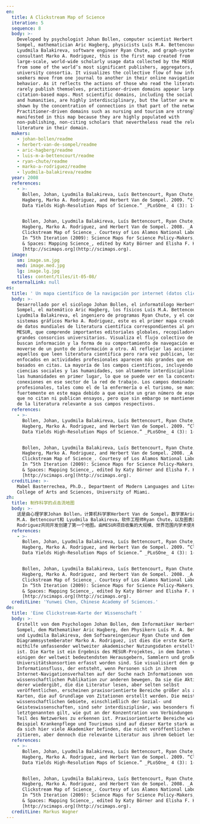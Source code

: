 ```yaml
---
en:
  title: A Clickstream Map of Science
  iteration: 5
  sequence: 8
  body: >-
    Developed by psychologist Johan Bollen, computer scientist Herbert Van de
    Sompel, mathematician Aric Hagberg, physicists Luís M.A. Bettencourt and
    Lyudmila Balakireva, software engineer Ryan Chute, and graph-systems
    consultant Marko A. Rodriguez, this is the first map created from
    large-scale, world-wide scholarly usage data collected by the MESUR project
    from some of the world’s most significant publishers, aggregators, and large
    university consortia. It visualizes the collective flow of how information
    seekers move from one journal to another in their online navigation
    behavior. As it reflects the actions of those who read the literature but
    rarely publish themselves, practitioner-driven domains appear larger than in
    citation-based maps. Most scientific domains, including the social sciences
    and humanities, are highly interdisciplinary, but the latter are more so as
    shown by the concentration of connections in that part of the network.
    Practitioner-driven domains such as nursing and tourism are strongly
    manifested in this map because they are highly populated with
    non-publishing, non-citing scholars that nevertheless read the relevant
    literature in their domain.
  makers:
    - johan-bollen/readme
    - herbert-van-de-sompel/readme
    - aric-hagberg/readme
    - luis-m-a-bettencourt/readme
    - ryan-chute/readme
    - marko-a-rodriguez/readme
    - lyudmila-balakireva/readme
  year: 2008
  references:
    - >-
      Bollen, Johan, Lyudmila Balakireva, Luís Bettencourt, Ryan Chute, Aric
      Hagberg, Marko A. Rodriguez, and Herbert Van de Sompel. 2009. “Clickstream
      Data Yields High-Resolution Maps of Science.” _PLoSOne_ 4 (3): 1-11.


      Bollen, Johan, Lyudmila Balakireva, Luís Bettencourt, Ryan Chute, Aric
      Hagberg, Marko A. Rodriguez, and Herbert Van de Sompel. 2008. _A
      Clickstream Map of Science_. Courtesy of Los Alamos National Laboratory.
      In “5th Iteration (2009): Science Maps for Science Policy-Makers,” _Places
      & Spaces: Mapping Science_, edited by Katy Börner and Elisha F. Hardy.
      [http://scimaps.org](http://scimaps.org).
  image:
    sm: image.sm.jpg
    med: image.med.jpg
    lg: image.lg.jpg
    tiles: content/tiles/it-05-08/
  externalLink: null
es:
  title: ' Un mapa científico de la navigación por internet (datos clickstream)'
  body: >-
    Desarrollado por el sicólogo Johan Bollen, el informatólogo Herbert Van de
    Sompel, el matemático Aric Hagberg, los físicos Luís M.A. Bettencourt y
    Lyudmila Balakireva, el ingeniero de programas Ryan Chute, y el consultor de
    sistemas gráficos Marko A. Rodriguez, este es el primer mapa creado a partir
    de datos mundiales de literatura científica correspondientes al proyecto
    MESUR, que comprende importantes editoriales globales, recopiladores, y
    grandes consorcios universitarios. Visualiza el flujo colectivo de quienes
    buscan información y la forma de su comportamiento de navegación en línea al
    moverse de un punto de información a otro. Al reflejar las acciones de
    aquellos que leen literatura científica pero rara vez publican, los campos
    enfocados en actividades profesionales aparecen más grandes que en los mapas
    basados en citas. La mayoría de los campos científicos, incluyendo las
    ciencias sociales y las humanidades, son altamente interdisciplinarios, con
    las humanidades en primer lugar, lo que se puede ver en la concentración de
    conexiones en ese sector de la red de trabajo. Los campos dominados por
    profesionales, tales como el de la enfermería o el turismo, se manifiestan
    fuertemente en este mapa debido a que existe un gran número de especialistas
    que no citan ni publican ensayos, pero que sin embargo se mantienen al tanto
    de la literatura relevante a sus campos respectivos.
  references:
    - >-
      Bollen, Johan, Lyudmila Balakireva, Luís Bettencourt, Ryan Chute, Aric
      Hagberg, Marko A. Rodriguez, and Herbert Van de Sompel. 2009. “Clickstream
      Data Yields High-Resolution Maps of Science.” _PLoSOne_ 4 (3): 1-11.


      Bollen, Johan, Lyudmila Balakireva, Luís Bettencourt, Ryan Chute, Aric
      Hagberg, Marko A. Rodriguez, and Herbert Van de Sompel. 2008. _A
      Clickstream Map of Science_. Courtesy of Los Alamos National Laboratory.
      In “5th Iteration (2009): Science Maps for Science Policy-Makers,” _Places
      & Spaces: Mapping Science_, edited by Katy Börner and Elisha F. Hardy.
      [http://scimaps.org](http://scimaps.org).
  creditLine: >-
    Mabel Basterrechea, Ph.D., Department of Modern Languages and Literatures,
    College of Arts and Sciences, University of Miami.
zh:
  title: 制作科学的点击流地图
  body: >-
    这是由心理学家Johan Bollen，计算机科学家Herbert Van de Sompel，数学家Aric Hagberg，物理学家Luís
    M.A. Bettencourt和 Lyudmila Balakireva，软件工程师Ryan Chute，以及图表系统顾问Marko A.
    Rodriguez共同开发创建了第一个地图。由MESUR项目收集的大规模、世界范围内学术使用数据，其中有一些世界最重要的出版商、整合者，以及大型的世界联盟。该图显示了信息搜寻人员在在线导航行为中如何从一种期刊跳转到另一种的集合流情况。现实工作者们的导向领域反映了那些阅读文献但很少发表论文的人们的行为，其显示出大于基于引文地图的优势。大多数科学领域，包括了社会科学和人文科学，是高度跨学科的，但是后者在那个网络的部分则更倾向由关系集合所展示。实际工作者的导向领域，例如护理和旅游，在该地图里都有高度地显示了出来。这是由于该领域高度地聚集了非发表、非引用学者，然而他们也会在该领域中阅读相关文献。
  references:
    - >-
      Bollen, Johan, Lyudmila Balakireva, Luís Bettencourt, Ryan Chute, Aric
      Hagberg, Marko A. Rodriguez, and Herbert Van de Sompel. 2009. “Clickstream
      Data Yields High-Resolution Maps of Science.” _PLoSOne_ 4 (3): 1-11.


      Bollen, Johan, Lyudmila Balakireva, Luís Bettencourt, Ryan Chute, Aric
      Hagberg, Marko A. Rodriguez, and Herbert Van de Sompel. 2008. _A
      Clickstream Map of Science_. Courtesy of Los Alamos National Laboratory.
      In “5th Iteration (2009): Science Maps for Science Policy-Makers,” _Places
      & Spaces: Mapping Science_, edited by Katy Börner and Elisha F. Hardy.
      [http://scimaps.org](http://scimaps.org).
  creditLine: 'Yunwei Chen, Chinese Academy of Sciences.'
de:
  title: 'Eine Clickstream-Karte der Wissenschaft '
  body: >-
    Erstellt von dem Psychologen Johan Bollen, dem Informatiker Herbert Van de
    Sompel, dem Mathematiker Aric Hagberg, den Physikern Luís M. A. Bettencourt
    und Lyudmila Balakireva, dem Softwareingenieur Ryan Chute und dem
    Diagrammsystemberater Marko A. Rodriguez, ist dies die erste Karte, die
    mithilfe umfassender weltweiter akademischer Nutzungsdaten erstellt worden
    ist. Die Karte ist ein Ergebnis des MESUR-Projektes, in dem Daten von
    einigen der weltweit bedeutendsten Herausgebern, Sammlern und großen
    Universitätskonsortien erfasst worden sind. Sie visualisiert den gesamten
    Informationsfluss, der entsteht, wenn Personen sich in ihrem
    Internet-Navigationsverhalten auf der Suche nach Informationen von einer
    wissenschaftlichen Publikation zur anderen bewegen. Da sie die Aktionen
    derer wiedergibt, die die Literatur lesen, aber selten selbst
    veröffentlichen, erscheinen praxisorientierte Bereiche größer als auf
    Karten, die auf Grundlage von Zitationen erstellt werden. Die meisten
    wissenschaftlichen Gebiete, einschließlich der Sozial- und
    Geisteswissenschaften, sind sehr interdisziplinär, was besonders für die
    letztgenannten gilt, wie gut an der Konzentration von Verbindungen in diesem
    Teil des Netzwerkes zu erkennen ist. Praxisorientierte Bereiche wie zum
    Beispiel Krankenpflege und Tourismus sind auf dieser Karte stark ausgeprägt,
    da sich hier viele Akademiker befinden, die nicht veröffentlichen oder
    zitieren, aber dennoch die relevante Literatur aus ihrem Gebiet lesen.
  references:
    - >-
      Bollen, Johan, Lyudmila Balakireva, Luís Bettencourt, Ryan Chute, Aric
      Hagberg, Marko A. Rodriguez, and Herbert Van de Sompel. 2009. “Clickstream
      Data Yields High-Resolution Maps of Science.” _PLoSOne_ 4 (3): 1-11.


      Bollen, Johan, Lyudmila Balakireva, Luís Bettencourt, Ryan Chute, Aric
      Hagberg, Marko A. Rodriguez, and Herbert Van de Sompel. 2008. _A
      Clickstream Map of Science_. Courtesy of Los Alamos National Laboratory.
      In “5th Iteration (2009): Science Maps for Science Policy-Makers,” _Places
      & Spaces: Mapping Science_, edited by Katy Börner and Elisha F. Hardy.
      [http://scimaps.org](http://scimaps.org).
  creditLine: Markus Wagner
---
```


